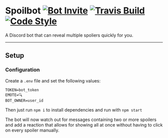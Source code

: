 # Spoilbot [![Bot Invite](https://img.shields.io/badge/invite-Spoilbot%236163-7289DA.svg?style=for-the-badge)](https://discordapp.com/oauth2/authorize?client_id=542376958181376030&scope=bot&permissions=11328) [![Travis Build](https://img.shields.io/travis/Hoi15A/spoilbot.svg?style=for-the-badge)](https://travis-ci.com/Hoi15A/spoilbot) [![Code Style](https://img.shields.io/badge/code--style-standard-brightgreen.svg?style=for-the-badge)](https://standardjs.com)

A Discord bot that can reveal multiple spoliers quickly for you.

<hr>

## Setup
### Configuration
Create a `.env` file and set the following values:
```
TOKEN=bot_token
EMOTE=🔍
BOT_OWNER=user_id
```
Then just run `npm i` to install dependencies and run with `npm start`


The bot will now watch out for messages containing two or more spoilers and add a reaction that allows for showing all at once without having to click on every spoiler manually.
